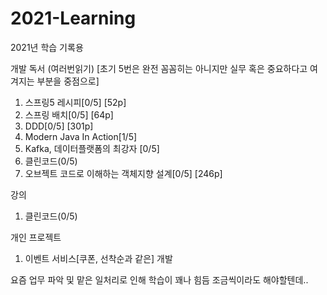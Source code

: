 # 2021-Learning
2021년 학습 기록용

개발 독서 (여러번읽기) [초기 5번은 완전 꼼꼼히는 아니지만 실무 혹은 중요하다고 여겨지는 부분을 중점으로]
1. 스프링5 레시피[0/5] [52p]
2. 스프링 배치[0/5] [64p]
3. DDD[0/5] [301p]
4. Modern Java In Action[1/5]
5. Kafka, 데이터플랫폼의 최강자 [0/5]
6. 클린코드(0/5)
7. 오브젝트 코드로 이해하는 객체지향 설계[0/5] [246p]

강의
1. 클린코드(0/5)

개인 프로젝트
1. 이벤트 서비스[쿠폰, 선착순과 같은] 개발 <TODO>
  
 
요즘 업무 파악 및 맡은 일처리로 인해 학습이 꽤나 힘듬 조금씩이라도 해야할텐데..
